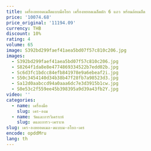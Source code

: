 ```yaml
---
title: เครื่องหยอดเมล็ดแบบมือโยก เครื่องหยอดเมล็ดผัก 6 แถว พร้อมล้อเมล็ด
price: '10074.68'
price_original: '11194.09'
currency: THB
discount: 10%
rating: 4
volume: 65
image: S392bd299faef41aea5bd07f57c810c206.jpg
images:
  - S392bd299faef41aea5bd07f57c810c206.jpg
  - S8264f1da8e8e4774869334522b7edd02b.jpg
  - Sc6d3fc1bdcc84efb841978e9a6ebeaf2i.jpg
  - S50c3454140d34b38b47f28fb7a98523d3.jpg
  - Sa12d0aabccd94a0aaa6dc7e3d3915b1cw.jpg
  - S0e53c2f559ee45b398395a9d39a43fb2Y.jpg
video: ''
categories:
  - name: เครื่องมือ
    slug: เคร-องม
  - name: วัดและการวิเคราะห์
    slug: ดและการว-เคราะห
slug: เคร-องหยอดเมล-ดแบบม-อโยก-เคร
encode: opddMru
lang: th
---
```

  